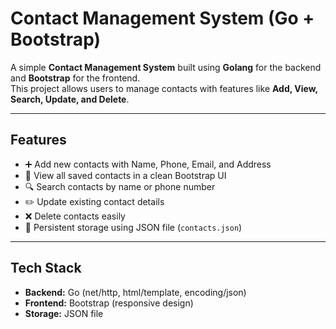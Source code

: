 # Contact Management System (Go + Bootstrap)

A simple **Contact Management System** built using **Golang** for the backend and **Bootstrap** for the frontend.  
This project allows users to manage contacts with features like **Add, View, Search, Update, and Delete**.

---

## Features
- ➕ Add new contacts with Name, Phone, Email, and Address  
- 📖 View all saved contacts in a clean Bootstrap UI  
- 🔍 Search contacts by name or phone number  
- ✏️ Update existing contact details  
- ❌ Delete contacts easily  
- 💾 Persistent storage using JSON file (`contacts.json`)  

---

## Tech Stack
- **Backend:** Go (net/http, html/template, encoding/json)  
- **Frontend:** Bootstrap (responsive design)  
- **Storage:** JSON file  
